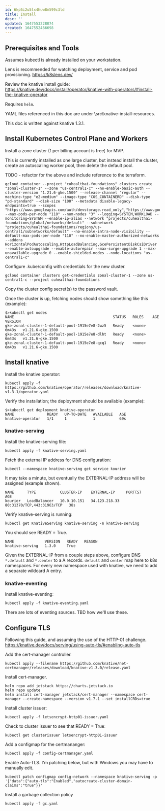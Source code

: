 ```yaml
---
id: 6kp5i2u5lx4huw8m599c3ld
title: Install
desc: ''
updated: 1647553228074
created: 1647552466698
---
```


## Prerequisites and Tools

Assumes kubectl is already installed on your workstation.

Lens is recommended for watching deployment, service and pod provisioning. https://k8slens.dev/

Review the knative install guide: https://knative.dev/docs/install/operator/knative-with-operators/#install-the-knative-operator

Requires `helm`.

YAML files referenced in this doc are under \src\knative-install-resources.

This doc is written against knative 1.3.1.

## Install Kubernetes Control Plane and Workers

Install a zone cluster (1 per billing account is free) for MVP.

This is currently installed as one large cluster, but instead install the cluster, create an autoscaling worker pool, then delete the default pool. 

TODO - refactor for the above and include reference to the terraform.

```
gcloud container --project "cuhealthai-foundations" clusters create "zonal-cluster-1" --zone "us-central1-c" --no-enable-basic-auth --cluster-version "1.21.6-gke.1500" --release-channel "regular" --machine-type "e2-medium" --image-type "COS_CONTAINERD" --disk-type "pd-standard" --disk-size "100" --metadata disable-legacy-endpoints=true --scopes "https://www.googleapis.com/auth/devstorage.read_only","https://www.googleapis.com/auth/logging.write","https://www.googleapis.com/auth/monitoring","https://www.googleapis.com/auth/servicecontrol","https://www.googleapis.com/auth/service.management.readonly","https://www.googleapis.com/auth/trace.append" --max-pods-per-node "110" --num-nodes "3" --logging=SYSTEM,WORKLOAD --monitoring=SYSTEM --enable-ip-alias --network "projects/cuhealthai-foundations/global/networks/default" --subnetwork "projects/cuhealthai-foundations/regions/us-central1/subnetworks/default" --no-enable-intra-node-visibility --default-max-pods-per-node "110" --no-enable-master-authorized-networks --addons HorizontalPodAutoscaling,HttpLoadBalancing,GcePersistentDiskCsiDriver --enable-autoupgrade --enable-autorepair --max-surge-upgrade 1 --max-unavailable-upgrade 0 --enable-shielded-nodes --node-locations "us-central1-c"
```

Configure .kube/config with credentials for the new cluster.

    gcloud container clusters get-credentials zonal-cluster-1 --zone us-central1-c --project cuhealthai-foundations

Copy the cluster config secret(s) to the password vault.

Once the cluster is up, fetching nodes should show something like this (example):

```
$>kubectl get nodes
NAME                                             STATUS   ROLES    AGE     VERSION
gke-zonal-cluster-1-default-pool-1915e7e8-2wz5   Ready    <none>   6m43s   v1.21.6-gke.1500
gke-zonal-cluster-1-default-pool-1915e7e8-dlht   Ready    <none>   6m43s   v1.21.6-gke.1500
gke-zonal-cluster-1-default-pool-1915e7e8-qcq1   Ready    <none>   6m43s   v1.21.6-gke.1500
```

## Install knative

Install the knative operator:

    kubectl apply -f https://github.com/knative/operator/releases/download/knative-v1.3.1/operator.yaml

Verify the installation; the deployment should be available (example):

```
$>kubectl get deployment knative-operator
NAME               READY   UP-TO-DATE   AVAILABLE   AGE
knative-operator   1/1     1            1           69s
```

### knative-serving

Install the knative-serving file:

    kubectl apply -f knative-serving.yaml

Fetch the external IP address for DNS configuration:

    kubectl --namespace knative-serving get service kourier

It may take a minute, but eventually the EXTERNAL-IP address will be assigned (example shown).

```
NAME      TYPE           CLUSTER-IP    EXTERNAL-IP     PORT(S)                      AGE
kourier   LoadBalancer   10.0.10.151   34.123.218.33   80:31370/TCP,443:31963/TCP   38s
```

Verify knative-serving is running:

    kubectl get KnativeServing knative-serving -n knative-serving

You should see READY = True.

```
NAME              VERSION   READY   REASON
knative-serving   1.3.0     True
```

Given the EXTERNAL-IP from a couple steps above, configure DNS `*.default` and `*.center` to a A records. `default` and `center` map here to k8s namespaces. For every new namespace used with knative, we need to add a separate wildcard A entry.

### knative-eventing

Install knative-eventing:

    kubectl apply -f knative-eventing.yaml

There are lots of eventing sources. TBD how we'll use these.

## Configure TLS

Following this guide, and assuming the use of the HTTP-01 challenge. https://knative.dev/docs/serving/using-auto-tls/#enabling-auto-tls

Add the cert-manager controller.

    kubectl apply --filename https://github.com/knative/net-certmanager/releases/download/knative-v1.3.0/release.yaml

Install cert-manager.

    helm repo add jetstack https://charts.jetstack.io
    helm repo update
    helm install cert-manager jetstack/cert-manager --namespace cert-manager --create-namespace --version v1.7.1 --set installCRDs=true

Install cluster issuer:

    kubectl apply -f letsencrypt-http01-issuer.yaml

Check to cluster issuer to see that READY = True:

    kubectl get clusterissuer letsencrypt-http01-issuer

Add a configmap for the certmananger:

    kubectl apply -f config-certmanager.yaml

Enable Auto-TLS. I'm patching below, but with Windows you may have to manually edit.

    kubectl patch configmap config-network --namespace knative-serving -p '{"data":{"auto-tls":"Enabled","autocreate-cluster-domain-claims":"true"}}'

Install a garbage collection policy

    kubectl apply -f gc.yaml
